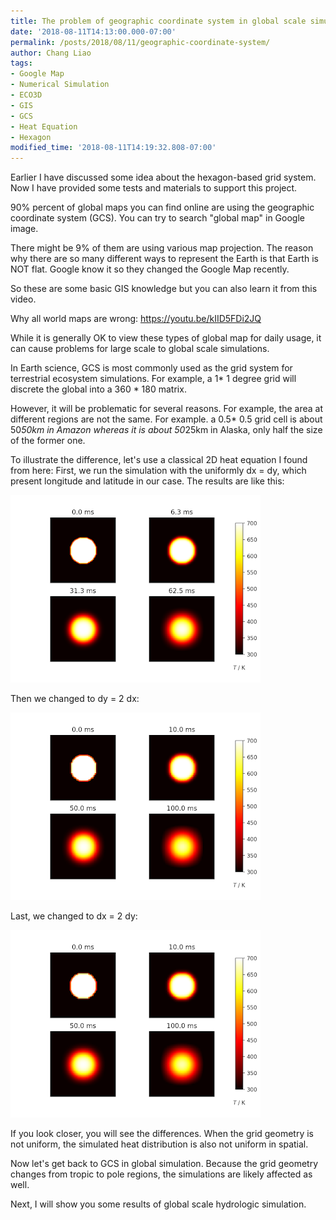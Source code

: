 ```yaml
---
title: The problem of geographic coordinate system in global scale simulation
date: '2018-08-11T14:13:00.000-07:00'
permalink: /posts/2018/08/11/geographic-coordinate-system/
author: Chang Liao
tags:
- Google Map
- Numerical Simulation
- ECO3D
- GIS
- GCS
- Heat Equation
- Hexagon
modified_time: '2018-08-11T14:19:32.808-07:00'
---
```


Earlier I have discussed some idea about the hexagon-based grid system. Now I have provided some tests and materials to support this project.

90% percent of global maps you can find online are using the geographic coordinate system (GCS). You can try to search "global map" in Google image.

There might be 9% of them are using various map projection.
The reason why there are so many different ways to represent the Earth is that Earth is NOT flat. Google know it so they changed the Google Map recently.

So these are some basic GIS knowledge but you can also learn it from this video.

Why all world maps are wrong: https://youtu.be/kIID5FDi2JQ


While it is generally OK to view these types of global map for daily usage, it can cause problems for large scale to global scale simulations.

In Earth science, GCS is most commonly used as the grid system for terrestrial ecosystem simulations. For example, a 1* 1 degree grid will discrete the global into a 360 * 180 matrix.

However, it will be problematic for several reasons.
For example, the area at different regions are not the same. For example. a 0.5* 0.5 grid cell is about 50*50km in Amazon whereas it is about 50*25km in Alaska, only half the size of the former one.

To illustrate the difference, let's use a classical 2D heat equation I found from here:
First, we run the simulation with the uniformly dx = dy, which present longitude and latitude in our case. The results are like this:

![Figure 1](https://github.com/changliao/science/blob/main/_figure/dggs/spatial_distortion01.png?raw=true)


Then we changed to dy = 2 dx: 

![Figure 2](https://github.com/changliao/science/blob/main/_figure/dggs/spatial_distortion02.png?raw=true)


Last, we changed to dx = 2 dy:

![Figure 3](https://github.com/changliao/science/blob/main/_figure/dggs/spatial_distortion03.png?raw=true)


If you look closer, you will see the differences. When the grid geometry is not uniform, the simulated heat distribution is also not uniform in spatial.

Now let's get back to GCS in global simulation. Because the grid geometry changes from tropic to pole regions, the simulations are likely affected as well.

Next, I will show you some results of global scale hydrologic simulation.